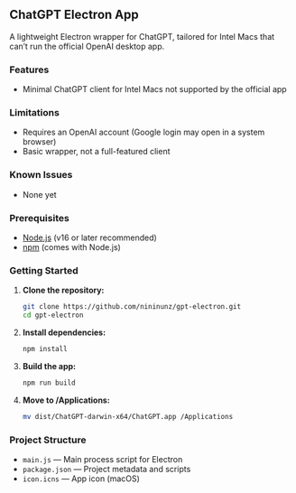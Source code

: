 ## ChatGPT Electron App

A lightweight Electron wrapper for ChatGPT, tailored for Intel Macs that can’t run the official OpenAI desktop app.

### Features
- Minimal ChatGPT client for Intel Macs not supported by the official app

### Limitations
- Requires an OpenAI account (Google login may open in a system browser)
- Basic wrapper, not a full-featured client

### Known Issues
- None yet

### Prerequisites
- [Node.js](https://nodejs.org/) (v16 or later recommended)
- [npm](https://www.npmjs.com/) (comes with Node.js)

### Getting Started

1. **Clone the repository:**
   ```bash
   git clone https://github.com/nininunz/gpt-electron.git
   cd gpt-electron
   ```
2. **Install dependencies:**
   ```bash
   npm install
   ```
3. **Build the app:**
   ```bash
   npm run build
   ```
4. **Move to /Applications:**
   ```bash
   mv dist/ChatGPT-darwin-x64/ChatGPT.app /Applications
   ```

### Project Structure
- `main.js` — Main process script for Electron
- `package.json` — Project metadata and scripts
- `icon.icns` — App icon (macOS)